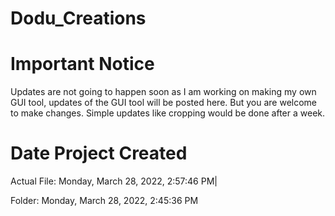 # Dodu_Creations

# Important Notice
Updates are not going to happen soon as I am working on making my own GUI tool, updates of the GUI tool will be posted here. But you are welcome to make changes.
Simple updates like cropping would be done after a week.

# Date Project Created
Actual File: ‎Monday, ‎March ‎28, ‎2022, ‏‎2:57:46 PM|

Folder: ‎Monday, ‎March ‎28, ‎2022, ‏‎2:45:36 PM
